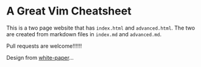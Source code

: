 A Great Vim Cheatsheet
========

This is a two page website that has `index.html` and `advanced.html`. The two are created from markdown files in `index.md` and `advanced.md`.

Pull requests are welcome!!!!!!

Design from [white-paper](https://github.com/vinitkumar/white-paper)...
<!--stackedit_data:
eyJoaXN0b3J5IjpbLTEwMDgyNDM2NDNdfQ==
-->
